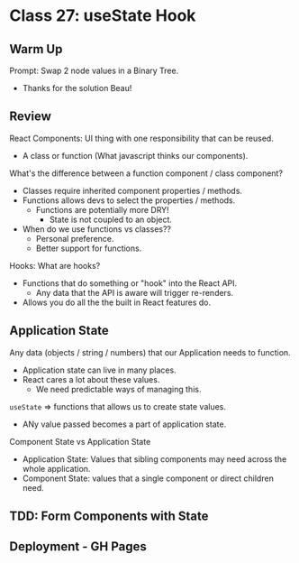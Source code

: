 # Class 27: useState Hook

## Warm Up

Prompt: Swap 2 node values in a Binary Tree.

- Thanks for the solution Beau!

## Review

React Components: UI thing with one responsibility that can be reused.

- A class or function (What javascript thinks our components).

What's the difference between a function component / class component?

- Classes require inherited component properties / methods.
- Functions allows devs to select the properties / methods.
  - Functions are potentially more DRY!
    - State is not coupled to an object.
- When do we use functions vs classes??
  - Personal preference.
  - Better support for functions.

Hooks: What are hooks?

- Functions that do something or "hook" into the React API.
  - Any data that the API is aware will trigger re-renders.
- Allows you do all the the built in React features do.

## Application State

Any data (objects / string / numbers) that our Application needs to function.

- Application state can live in many places.
- React cares a lot about these values.
  - We need predictable ways of managing this.

`useState` => functions that allows us to create state values.

- ANy value passed becomes a part of application state.

Component State vs Application State

- Application State: Values that sibling components may need across the whole application.
- Component State: values that a single component or direct children need.

## TDD: Form Components with State

## Deployment - GH Pages
